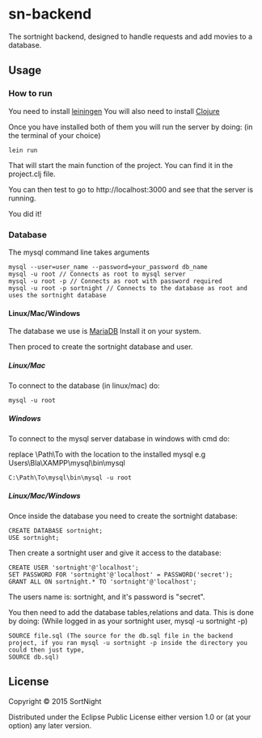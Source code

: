 # sn-backend

The sortnight backend, designed to handle requests and add movies to a database.

## Usage

### How to run
You need to install [leiningen](http://leiningen.org/)
You will also need to install [Clojure](http://clojure.org/getting_started)

Once you have installed both of them you will run the server by doing:
(in the terminal of your choice)
```
lein run
```
That will start the main function of the project. You can find it in the project.clj file.

You can then test to go to http://localhost:3000 and see that the server is running.

You did it!

### Database
The mysql command line takes arguments
```
mysql --user=user_name --password=your_password db_name
mysql -u root // Connects as root to mysql server
mysql -u root -p // Connects as root with password required
mysql -u root -p sortnight // Connects to the database as root and uses the sortnight database
```

#### Linux/Mac/Windows
The database we use is [MariaDB](https://mariadb.org/) Install it on your system.

Then proced to create the sortnight database and user.
##### Linux/Mac
To connect to the database (in linux/mac) do:
```
mysql -u root
```
##### Windows
To connect to the mysql server database in windows with cmd do:

replace \Path\To with the location to the installed mysql
e.g Users\Bla\XAMPP\mysql\bin\mysql
```
C:\Path\To\mysql\bin\mysql -u root
```

##### Linux/Mac/Windows
Once inside the database you need to create the sortnight database:
```
CREATE DATABASE sortnight; 
USE sortnight;
```

Then create a sortnight user and give it access to the database:
```
CREATE USER 'sortnight'@'localhost';
SET PASSWORD FOR 'sortnight'@'localhost' = PASSWORD('secret');
GRANT ALL ON sortnight.* TO 'sortnight'@'localhost';
```

The users name is: sortnight, and it's password is "secret".

You then need to add the database tables,relations and data. This is done by doing:
(While logged in as your sortnight user, mysql -u sortnight -p)
```
SOURCE file.sql (The source for the db.sql file in the backend project, if you ran mysql -u sortnight -p inside the directory you could then just type,
SOURCE db.sql)
```

## License

Copyright © 2015 SortNight

Distributed under the Eclipse Public License either version 1.0 or (at
your option) any later version.
